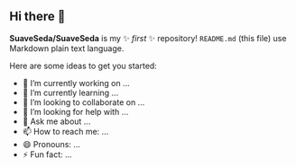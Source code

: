 ## Hi there 👋


**SuaveSeda/SuaveSeda** is my ✨ _first_ ✨ repository! `README.md` (this file) use Markdown plain text language.

Here are some ideas to get you started:

- 🔭 I’m currently working on ...
- 🌱 I’m currently learning ...
- 👯 I’m looking to collaborate on ...
- 🤔 I’m looking for help with ...
- 💬 Ask me about ...
- 📫 How to reach me: ...
- 😄 Pronouns: ...
- ⚡ Fun fact: ...

